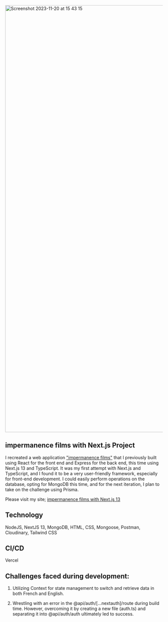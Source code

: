 <img width="1360" alt="Screenshot 2023-11-20 at 15 43 15" src="https://github.com/rominamarmontel/impermanence-next/assets/69083631/1be6fa18-9fee-4fad-a11e-43b5df37994c">

## impermanence films with Next.js Project
I recreated a web application ["impermanence films"](https://www.impermanencefilms.org/) that I previously built using React for the front end and Express for the back end, this time using Next.js 13 and TypeScript. It was my first attempt with Next.js and TypeScript, and I found it to be a very user-friendly framework, especially for front-end development. I could easily perform operations on the database, opting for MongoDB this time, and for the next iteration, I plan to take on the challenge using Prisma.

Please visit my site;
[impermanence films with Next.js 13](https://impermanencefilms-next.vercel.app/)


## Technology
NodeJS, NextJS 13, MongoDB, HTML, CSS, Mongoose, Postman, Cloudinary, Tailwind CSS

## CI/CD
Vercel

## Challenges faced during development:
1. Utilizing Context for state management to switch and retrieve data in both French and English.

2. Wrestling with an error in the @api/auth/[...nextauth]/route during build time. However, overcoming it by creating a new file (auth.ts) and separating it into @api/auth/auth ultimately led to success.
